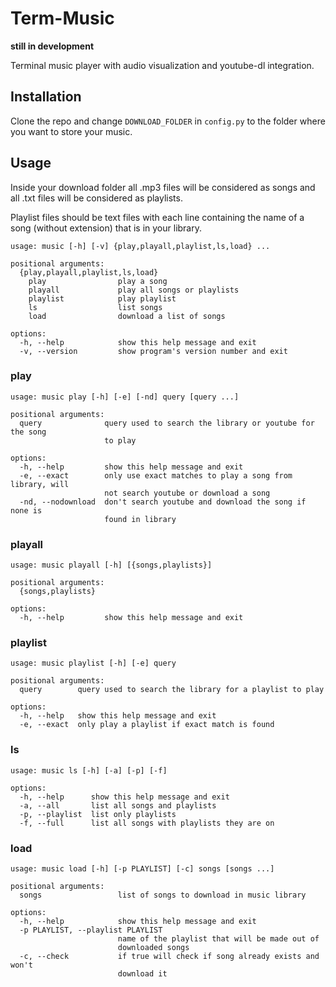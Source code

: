 # Term-Music 

**still in development**

Terminal music player with audio visualization and youtube-dl integration.

[](https://github.com/tracksuitdev/term-music/blob/master/assets/term-music.gif?raw=true)

## Installation

Clone the repo and change `DOWNLOAD_FOLDER` in `config.py` to the folder where you want to store your music.

## Usage
Inside your download folder all .mp3 files will be considered as songs and all .txt files will be considered as 
playlists.

Playlist files should be text files with each line containing the name of a song (without extension) that is in your library.


```
usage: music [-h] [-v] {play,playall,playlist,ls,load} ...

positional arguments:
  {play,playall,playlist,ls,load}
    play                play a song
    playall             play all songs or playlists
    playlist            play playlist
    ls                  list songs
    load                download a list of songs

options:
  -h, --help            show this help message and exit
  -v, --version         show program's version number and exit
```

### play

```
usage: music play [-h] [-e] [-nd] query [query ...]

positional arguments:
  query              query used to search the library or youtube for the song
                     to play

options:
  -h, --help         show this help message and exit
  -e, --exact        only use exact matches to play a song from library, will
                     not search youtube or download a song
  -nd, --nodownload  don't search youtube and download the song if none is
                     found in library

```

### playall

```
usage: music playall [-h] [{songs,playlists}]

positional arguments:
  {songs,playlists}

options:
  -h, --help         show this help message and exit
```

### playlist

```
usage: music playlist [-h] [-e] query

positional arguments:
  query        query used to search the library for a playlist to play

options:
  -h, --help   show this help message and exit
  -e, --exact  only play a playlist if exact match is found
```

### ls

```
usage: music ls [-h] [-a] [-p] [-f]

options:
  -h, --help      show this help message and exit
  -a, --all       list all songs and playlists
  -p, --playlist  list only playlists
  -f, --full      list all songs with playlists they are on
```

### load

```
usage: music load [-h] [-p PLAYLIST] [-c] songs [songs ...]

positional arguments:
  songs                 list of songs to download in music library

options:
  -h, --help            show this help message and exit
  -p PLAYLIST, --playlist PLAYLIST
                        name of the playlist that will be made out of
                        downloaded songs
  -c, --check           if true will check if song already exists and won't
                        download it
```